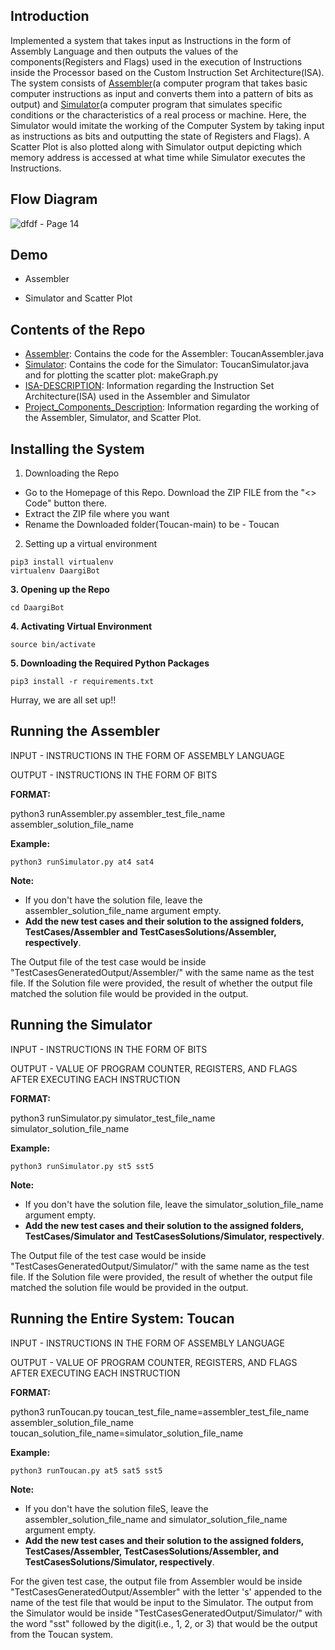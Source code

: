 ## Introduction

Implemented a system that takes input as Instructions in the form of Assembly Language and then outputs the values of the components(Registers and Flags) used in the execution of Instructions inside the Processor based on the Custom Instruction Set Architecture(ISA). The system consists of [Assembler](https://www.techtarget.com/searchdatacenter/definition/assembler#:~:text=An%20assembler%20is%20a%20program,use%20the%20term%20assembly%20language.)(a computer program that takes basic computer instructions as input and converts them into a pattern of bits as output) and [Simulator](https://www.dictionary.com/browse/simulator)(a computer program that simulates specific conditions or the characteristics of a real process or machine. Here, the Simulator would imitate the working of the Computer System by taking input as instructions as bits and outputting the state of Registers and Flags). A Scatter Plot is also plotted along with Simulator output depicting which memory address is accessed at what time while Simulator executes the Instructions.

## Flow Diagram

![dfdf - Page 14](https://github.com/abhit-rana/Toucan/assets/88608893/c7fb9a5d-8705-4d10-a760-e82a272264e4)

## Demo

* Assembler


* Simulator and Scatter Plot




## Contents of the Repo

* [Assembler](https://github.com/abhit-rana/Toucan/tree/main/Assembler): Contains the code for the Assembler: ToucanAssembler.java
* [Simulator](https://github.com/abhit-rana/Toucan/tree/main/Assembler): Contains the code for the Simulator: ToucanSimulator.java and for plotting the scatter plot: makeGraph.py
* [ISA-DESCRIPTION](https://github.com/abhit-rana/Toucan/blob/main/ISA-DESCRIPTION.pdf): Information regarding the Instruction Set Architecture(ISA) used in the Assembler and Simulator
* [Project_Components_Description](https://github.com/abhit-rana/Toucan/blob/main/Porject_Components_Description.pdf): Information regarding the working of the Assembler, Simulator, and Scatter Plot.

## Installing the System

1. Downloading the Repo

* Go to the Homepage of this Repo. Download the ZIP FILE from the "<> Code" button there.
* Extract the ZIP file where you want
* Rename the Downloaded folder(Toucan-main) to be - Toucan

2. Setting up a virtual environment
```
pip3 install virtualenv
virtualenv DaargiBot
```

**3. Opening up the Repo**
```
cd DaargiBot
```

**4. Activating Virtual Environment**
```
source bin/activate
```

**5. Downloading the Required Python Packages**
```
pip3 install -r requirements.txt
```

Hurray, we are all set up!!

## Running the Assembler

INPUT - INSTRUCTIONS IN THE FORM OF ASSEMBLY LANGUAGE

OUTPUT - INSTRUCTIONS IN THE FORM OF BITS

**FORMAT:**

python3 runAssembler.py assembler_test_file_name assembler_solution_file_name


**Example:**
```
python3 runSimulator.py at4 sat4
```

**Note:**

* If you don't have the solution file, leave the assembler_solution_file_name argument empty.
* **Add the new test cases and their solution to the assigned folders, TestCases/Assembler and TestCasesSolutions/Assembler, respectively**.

The Output file of the test case would be inside "TestCasesGeneratedOutput/Assembler/" with the same name as the test file. If the Solution file were provided, the result of whether the output file matched the solution file would be provided in the output.

## Running the Simulator

INPUT - INSTRUCTIONS IN THE FORM OF BITS

OUTPUT - VALUE OF PROGRAM COUNTER, REGISTERS, AND FLAGS AFTER EXECUTING EACH INSTRUCTION


**FORMAT:**

python3 runSimulator.py simulator_test_file_name simulator_solution_file_name


**Example:**
```
python3 runSimulator.py st5 sst5
```

**Note:**

* If you don't have the solution file, leave the simulator_solution_file_name argument empty.
* **Add the new test cases and their solution to the assigned folders, TestCases/Simulator and TestCasesSolutions/Simulator, respectively**.

The Output file of the test case would be inside "TestCasesGeneratedOutput/Simulator/" with the same name as the test file. If the Solution file were provided, the result of whether the output file matched the solution file would be provided in the output.

## Running the Entire System: Toucan

INPUT - INSTRUCTIONS IN THE FORM OF ASSEMBLY LANGUAGE

OUTPUT - VALUE OF PROGRAM COUNTER, REGISTERS, AND FLAGS AFTER EXECUTING EACH INSTRUCTION

**FORMAT:**

python3 runToucan.py toucan_test_file_name=assembler_test_file_name assembler_solution_file_name toucan_solution_file_name=simulator_solution_file_name


**Example:**
```
python3 runToucan.py at5 sat5 sst5
```

**Note:**

* If you don't have the solution fileS, leave the assembler_solution_file_name and simulator_solution_file_name argument empty.
* **Add the new test cases and their solution to the assigned folders, TestCases/Assembler, TestCasesSolutions/Assembler, and TestCasesSolutions/Simulator, respectively**.

For the given test case, the output file from Assembler would be inside "TestCasesGeneratedOutput/Assembler" with the letter 's' appended to the name of the test file that would be input to the Simulator. The output from the Simulator would be inside "TestCasesGeneratedOutput/Simulator/" with the word "sst" followed by the digit(i.e., 1, 2, or 3) that would be the output from the Toucan system. 
